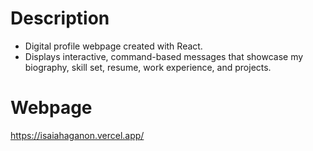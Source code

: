 # Description
- Digital profile webpage created with React. 
- Displays interactive, command-based messages that showcase my biography, skill set, resume, work experience, and projects.

# Webpage
https://isaiahaganon.vercel.app/